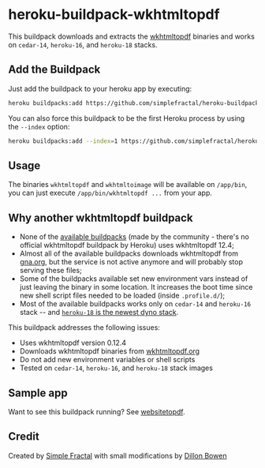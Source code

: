 # heroku-buildpack-wkhtmltopdf

This buildpack downloads and extracts the
[wkhtmltopdf](https://wkhtmltopdf.org/) binaries and works on `cedar-14`, 
`heroku-16`, and `heroku-18` stacks.


## Add the Buildpack

Just add the buildpack to your heroku app by executing:

```bash
heroku buildpacks:add https://github.com/simplefractal/heroku-buildpack-wkhtmltopdf.git
```

You can also force this buildpack to be the first Heroku process by using the
`--index` option:

```bash
heroku buildpacks:add --index=1 https://github.com/simplefractal/heroku-buildpack-wkhtmltopdf.git
```

## Usage

The binaries `wkhtmltopdf` and `wkhtmltoimage` will be available on `/app/bin`,
you can just execute `/app/bin/wkhtmltopdf ...` from your app.


## Why another wkhtmltopdf buildpack

- None of the [available
  buildpacks](https://elements.heroku.com/search/buildpacks?q=wkhtmltopdf)
  (made by the community - there's no official wkhtmltopdf buildpack by Heroku)
  uses wkhtmltopdf 12.4;
- Almost all of the available buildpacks downloads wkhtmltopdf from
  [gna.org](http://gna.org/), but the service is not active anymore and will
  probably stop serving these files;
- Some of the buildpacks available set new environment vars instead of just
  leaving the binary in some location. It increases the boot time since new
  shell script files needed to be loaded (inside `.profile.d/`);
- Most of the available buildpacks works only on `cedar-14` and `heroku-16`
  stack -- and [`heroku-18` is the newest dyno stack](https://devcenter.heroku.com/articles/heroku-18-stack).

This buildpack addresses the following issues:

- Uses wkhtmltopdf version 0.12.4
- Downloads wkhtmltopdf binaries from [wkhtmltopdf.org](http://wkhtmltopdf.org)
- Do not add new environment variables or shell scripts
- Tested on `cedar-14`, `heroku-16`, and `heroku-18` stack images

## Sample app

Want to see this buildpack running? See
[websitetopdf](https://github.com/turicas/websitetopdf).

## Credit

Created by [Simple Fractal](https://github.com/simplefractal) with small modifications by [Dillon Bowen](https://github.com/dsbowen)
